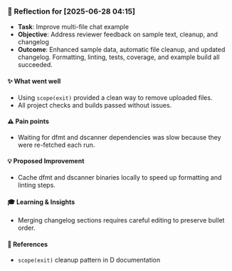 ### :book: Reflection for [2025-06-28 04:15]
  - **Task**: Improve multi-file chat example
  - **Objective**: Address reviewer feedback on sample text, cleanup, and changelog
  - **Outcome**: Enhanced sample data, automatic file cleanup, and updated changelog. Formatting, linting, tests, coverage, and example build all succeeded.

#### :sparkles: What went well
  - Using `scope(exit)` provided a clean way to remove uploaded files.
  - All project checks and builds passed without issues.

#### :warning: Pain points
  - Waiting for dfmt and dscanner dependencies was slow because they were re-fetched each run.

#### :bulb: Proposed Improvement
  - Cache dfmt and dscanner binaries locally to speed up formatting and linting steps.

#### :mortar_board: Learning & Insights
  - Merging changelog sections requires careful editing to preserve bullet order.

#### :link: References
  - `scope(exit)` cleanup pattern in D documentation
